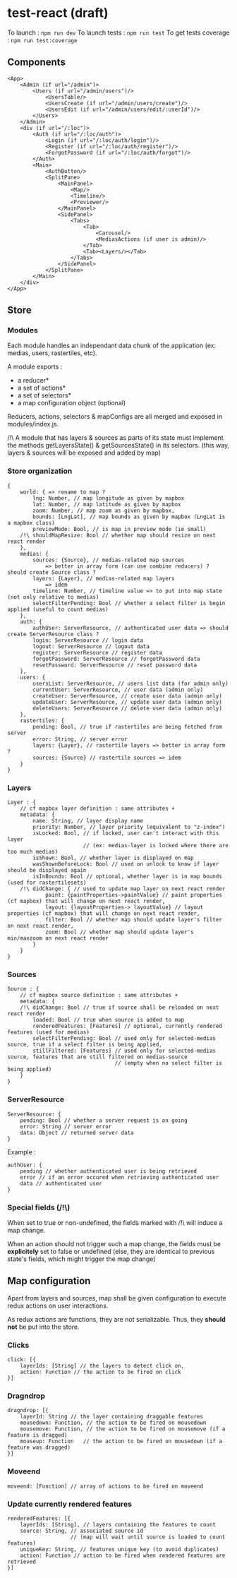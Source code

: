 # test-react (draft)


To launch : ``npm run dev``
To launch tests : ``npm run test``
To get tests coverage : ``npm run test:coverage``

## Components

```
<App>
	<Admin (if url="/admin")>
		<Users (if url="/admin/users")/>
			<UsersTable/>
			<UsersCreate (if url="/admin/users/create")/>
			<UsersEdit (if url="/admin/users/edit/:userId")/>
		</Users>
	</Admin>
	<div (if url="/:loc")>
		<Auth (if url="/:loc/auth")>
			<Login (if url="/:loc/auth/login")/>
			<Register (if url="/:loc/auth/register")/>
			<ForgotPassword (if url="/:loc/auth/forgot")/>
		</Auth>
		<Main>
			<AuthButton/>
			<SplitPane>
				<MainPanel>
					<Map/>
					<Timeline/>
					<Previewer/>
				</MainPanel>
				<SidePanel>
					<Tabs>
						<Tab>
							<Carousel/>
							<MediasActions (if user is admin)/>
						</Tab>
						<Tab><Layers/></Tab>
					</Tabs>
				</SidePanel>
			</SplitPane>
		</Main>
	</div>
</App>
```

## Store

### Modules
Each module handles an independant data chunk of the application (ex: medias, users, rastertiles, etc).

A module exports :
* a reducer*
* a set of actions*
* a set of selectors*
* a map configuration object (optional)

Reducers, actions, selectors & mapConfigs are all merged and exposed in modules/index.js.

/!\ A module that has layers & sources as parts of its state must implement the methods getLayersState() & getSourcesState() in its selectors.
(this way, layers & sources will be exposed and added by map)


### Store organization

```
{
	world: { => rename to map ?
		lng: Number, // map longitude as given by mapbox
		lat: Number, // map latitude as given by mapbox
		zoom: Number, // map zoom as given by mapbox,
		bounds: [LngLat], // map bounds as given by mapbox (LngLat is a mapbox class)
		previewMode: Bool, // is map in preview mode (ie small)
	/!\	shouldMapResize: Bool // whether map should resize on next react render
	},
	medias: {
		sources: {Source}, // medias-related map sources 
			=> better in array form (can use combine reducers) ? should create Source class ?
		layers: {Layer}, // medias-related map layers 
			=> idem
		timeline: Number, // timeline value => to put into map state (not only relative to medias)
		selectFilterPending: Bool // whether a select filter is begin applied (useful to count medias)
	},
	auth: {
		authUser: ServerResource, // authenticated user data => should create ServerResource class ?
		login: ServerResource // login data
		logout: ServerResource // logout data
		register: ServerResource // register data
		forgotPassword: ServerResource // forgotPassword data
		resetPassword: ServerResource // reset password data
	},
	users: {
		usersList: ServerResource, // users list data (for admin only)
		currentUser: ServerResource, // user data (admin only)
		createUser: ServerResource, // create user data (admin only)
		updateUser: ServerResource,	// update user data (admin only)
		deleteUsers: ServerResource // delete user data (admin only)
	},
	rastertiles: {
		pending: Bool, // true if rastertiles are being fetched from server
		error: String, // server error
		layers: {Layer}, // rastertile layers => better in array form ?
		sources: {Source} // rastertile sources => idem
	}
}
```

### Layers

```
Layer : {
	// cf mapbox layer definition : same attributes +
	metadata: {
		name: String, // layer display name
		priority: Number, // layer priority (equivalent to "z-index")
		isLocked: Bool, // if locked, user can't interact with this layer 
						// (ex: medias-layer is locked where there are too much medias)
		isShown: Bool, // whether layer is displayed on map
		wasShownBeforeLock: Bool // used on unlock to know if layer should be displayed again
		isInBounds: Bool // optional, whether layer is in map bounds (used for rastertilesets)
	/!\ didChange: { // used to update map layer on next react render
			paint: {paintProperties->paintValue} // paint properties (cf mapbox) that will change on next react render,
			layout: {layoutProperties-> layoutValue} // layout properties (cf mapbox) that will change on next react render,
			filter: Bool // whether map should update layer's filter on next react render,
			zoom: Bool // whether map should update layer's min/maxzoom on next react render
		}
	}
}
```

### Sources

```
Source : {
	// cf mapbox source definition : same attributes +
	metadata: {
	/!\ didChange: Bool // true if source shall be reloaded on next react render
		loaded: Bool // true when source is added to map
		renderedFeatures: [Features] // optional, currently rendered features (used for medias)
		selectFilterPending: Bool // used only for selected-medias source, true if a select filter is being applied,
		stillFiltered: [Features] // used only for selected-medias source, features that are still filtered on medias-source
								  // (empty when no select filter is being applied)
	}
}
```

### ServerResource

```
ServerResource: {
	pending: Bool // whether a server request is on going
	error: String // server error
	data: Object // returned server data
}
```

Example : 
```
authUser: {
	pending // whether authenticated user is being retrieved
	error // if an error occured when retrieving authenticated user
	data // authenticated user
}
```

### Special fields (/!\\) 

When set to true or non-undefined, the fields marked with /!\ will induce a map change.

When an action should not trigger such a map change, the fields must be **explicitely** set to false or undefined 
(else, they are identical to previous state's fields, which might trigger the map change)


## Map configuration

Apart from layers and sources, map shall be given configuration to execute redux actions on user interactions.

As redux actions are functions, they are not serializable. Thus, they **should not** be put into the store.

### Clicks

```
click: [{
	layerIds: [String] // the layers to detect click on,
	action: Function // the action to be fired on click
}]
```

### Dragndrop

```
dragndrop: [{
    layerId: String // the layer containing draggable features
    mousedown: Function, // the action to be fired on mousedown
    mousemove: Function, // the action to be fired on mousemove (if a feature is dragged)
    mouseup: Function 	// the action to be fired on mousedown (if a feature was dragged)
}]
```

### Moveend

```
moveend: [Function] // array of actions to be fired on moveend
```

### Update currently rendered features

```
renderedFeatures: [{
    layerIds: [String], // layers containing the features to count
    source: String, // associated source id
    				// (map will wait until source is loaded to count features)
    uniqueKey: String, // features unique key (to avoid duplicates)
    action: Function // action to be fired when rendered features are retrieved
}]
```
